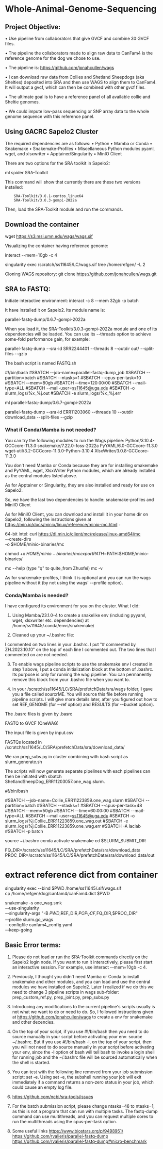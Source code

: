 # Whole-Animal-Genome-Sequencing

## Project Objective:

•	Use pipeline from collaborators that give GVCF and combine 30 GVCF files.

•	The pipeline the collaborators made to align raw data to CanFam4 is the reference genome for the dog we chose to use.  

•	The pipeline is: https://github.com/jonahcullen/wags

•	I can download raw data from Collies and Shetland Sheepdogs (aka Shelties) deposited into SRA and then use WAGS to align them to CanFam4. It will output a gvcf, which can then be combined with other gvcf files.  

•	The ultimate goal is to have a reference panel of all available collie and Sheltie genomes. 

•	We could impute low-pass sequencing or SNP array data to the whole genome sequence with this reference panel. 

## Using GACRC Sapelo2 Cluster

The required dependencies are as follows:
•	Python
•	Mamba or Conda
•	Snakemake
•	Snakemake-Profiles
•	Miscellaneous Python modules pyaml, wget, and xlsxwriter
•	Apptainer/Singularity
•	MinIO Client

There are two options for the SRA toolkit in Sapelo2:

ml spider SRA-Toolkit

This command will show that currently there are these two versions installed:
    
        SRA-Toolkit/3.0.1-centos_linux64
        SRA-Toolkit/3.0.3-gompi-2022a


Then, load the SRA-Toolkit module and run the commands.

## Download the container
wget https://s3.msi.umn.edu/wags/wags.sif

Visualizing the container having reference genome:

interact --mem=10gb -c 4

singularity exec /scratch/ss11645/LC/wags.sif tree /home/refgen/ -L 2


 Cloning WAGS repository:
git clone https://github.com/jonahcullen/wags.git


## SRA to FASTQ:

Initiate interactive environment:
interact -c 8 --mem 32gb -p batch

It have installed it on Sapelo2. Its module name is:

parallel-fastq-dump/0.6.7-gompi-2022a

When you load it, the SRA-Toolkit/3.0.3-gompi-2022a module and one of its dependencies will be loaded. You can use its --threads option to achieve some-fold performance gain, for example:

parallel-fastq-dump --sra-id SRR2244401 --threads 8 --outdir out/ --split-files --gzip

The bash script is named FASTQ.sh

#!/bin/bash
#SBATCH --job-name=parallel-fastq-dump_job
#SBATCH --partition=batch
#SBATCH --ntasks=1
#SBATCH --cpus-per-task=10
#SBATCH --mem=80gb
#SBATCH --time=120:00:00
#SBATCH --mail-type=ALL
#SBATCH --mail-user=ss11645@uga.edu
#SBATCH -o slurm_logs/%x_%j.out
#SBATCH -e slurm_logs/%x_%j.err

ml parallel-fastq-dump/0.6.7-gompi-2022a

parallel-fastq-dump --sra-id ERR11203060 --threads 10 --outdir download_data --split-files --gzip




### What if Conda/Mamba is not needed?

You can try the following modules to run the Wags pipeline: 
Python/3.10.4-GCCcore-11.3.0
snakemake/7.22.0-foss-2022a
PyYAML/6.0-GCCcore-11.3.0
wget-util/3.2-GCCcore-11.3.0-Python-3.10.4
XlsxWriter/3.0.8-GCCcore-11.3.0

You don't need Mamba or Conda because they are for installing smakemake and PyYAML, wget, XlsxWriter Python modules, which are already installed as the central modules listed above.

As for Apptainer or Singularity, they are also installed and ready for use on Sapelo2.

So, we have the last two dependencies to handle: snakemake-profiles and MiniIO Client

As for MiniIO Client, you can download and install it in your home dir on Sapelo2, following the instructions given at https://min.io/docs/minio/linux/reference/minio-mc.html :

64-bit Intel:
curl https://dl.min.io/client/mc/release/linux-amd64/mc \
  --create-dirs \
  -o $HOME/minio-binaries/mc

chmod +x $HOME/minio-binaries/mc
export PATH=$PATH:$HOME/minio-binaries/

mc --help  (type "q" to quite_from Zhuofei)
mc -v

As for snakemake-profiles, I think it is optional and you can run the wags pipeline without it (by not using the wags' --profile option).


### Conda/Mamba is needed?

I have configured its environment for you on the cluster. What I did:

1. Using Mamba/23.1.0-4 to create a snakelike env (including pyyaml, wget, xlsxwriter etc. dependencies) at  
/home/ss11645/.conda/envs/snakemake/


2. Cleaned up your ~/.bashrc file:

I commented on two lines in your .bashrc. I put "# commented by ZH.2023.10.10" on the top of each line I commented out. The two lines that I commented on are not needed.

3. To enable wags pipeline scripts to use the snakemake env I created in step 1 above, I put a conda initialization block at the bottom of .bashrc. Its purpose is only for running the wag pipeline. You can permanently remove this block from your .bashrc file when you want to.

4. In your /scratch/ss11645/LC/SRA/prefetchData/sra/wags folder, I gave you a file called sourcrME. You will source this file before running pipeline scripts. I will give more details later, after you figured out how to set REF_GENOME (for --ref option) and RESULTS (for --bucket option).

The .basrc files is given by .basrc

FASTQ to GVCF (OneWAG)

The input file is given by input.csv

FASTQs located in /scratch/ss11645/LC/SRA/prefetchData/sra/download_data/

We ran prep_subs.py in cluster combining with bash script as slurm_generate.sh

The scripts will now generate separate pipelines with each pipelines can then be initiated with sbatch ShetlandSheepDog_ERR11203057.one_wag.slurm.

#!/bin/bash


#SBATCH --job-name=Collie_ERR11223859.one_wag.slurm
#SBATCH --partition=batch
#SBATCH --ntasks=1
#SBATCH --cpus-per-task=48
#SBATCH --mem=50gb
#SBATCH --time=60:00:00
#SBATCH --mail-type=ALL
#SBATCH --mail-user=ss11645@uga.edu
#SBATCH -o slurm_logs/%j.Collie_ERR11223859.one_wag.out
#SBATCH -e slurm_logs/%j.Collie_ERR11223859.one_wag.err
#SBATCH -A laclab
#SBATCH -p batch


source ~/.bashrc
conda activate snakemake
cd $SLURM_SUBMIT_DIR


FQ_DIR=/scratch/ss11645/LC/SRA/prefetchData/sra/download_data
PROC_DIR=/scratch/ss11645/LC/SRA/prefetchData/sra/download_data/out 



# extract reference dict from container
singularity exec --bind $PWD /home/ss11645/.sif/wags.sif \
    cp /home/refgen/dog/canfam4/canFam4.dict $PWD


snakemake -s one_wag.smk \
    --use-singularity \
    --singularity-args "-B $PWD,$REF_DIR,$POP_VCF,$FQ_DIR,$PROC_DIR" \
    --profile slurm.go_wags \
    --configfile canfam4_config.yaml \
    --keep-going



## Basic Error terms:

1. Please do not load or run the SRA-Toolkit commands directly on the Sapelo2 login node. If you want to run it interactively, please first start an interactive session. For example, use interact --mem=10gb -c 4. 

2. Previously, I thought you didn't need Mamba or Conda to install snakemake and other modules, and you can load and use the central modules we have installed on Sapelo2. Later I realized if we do this we need to change 3 pipeline scripts in wags sub-folder: prep_custom_ref.py, prep_joint.py, prep_subs.py

3. Introducing any modifications to the current pipeline's scripts usually is not what we want to do or need to do. So, I followed instructions given at https://github.com/jonahcullen/wags to create a env for snakemake and other decencies.

4. On the top of your script, if you use  #!/bin/bash then you need to do source manually in your script before activating your env: source ~/.bashrc. But if you use #!/bin/bash -l, on the top of your script, then you will not need to do source manually in your script before activating your env, since the -l option of bash will tell bash to invoke a login shell for running job and the ~/.bashrc file will be sourced automatically when the shell is started.

5. You can test with the following line removed from your job submission script: 
set -e. Using set -e, the subshell running your job will exit immediately if a command returns a non-zero status in your job, which could cause an empty log file.

6. https://github.com/ncbi/sra-tools/issues

7. For the batch submission script, please change ntasks=48 to ntasks=1, as this is not a program that can run with multiple tasks. The fastq-dump command can use multithreads, and you can request multiple cores to run the multithreads using the cpus-per-task option.

8. Some useful links
https://www.biostars.org/p/9498951/ 
https://github.com/rvalieris/parallel-fastq-dump
https://github.com/rvalieris/parallel-fastq-dump#micro-benchmark











